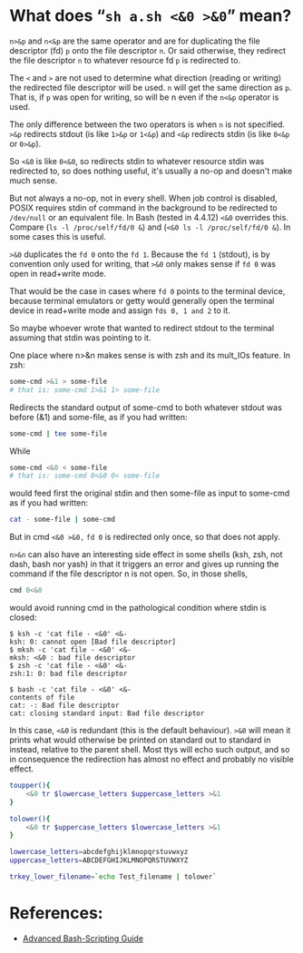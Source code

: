 
# What does “`sh a.sh <&0 >&0`” mean?

`n>&p` and `n<&p` are the same operator and are for duplicating the file descriptor (fd) `p` onto the file descriptor `n`. Or said otherwise, they redirect the file descriptor `n` to whatever resource fd `p` is redirected to.

The `<` and `>` are not used to determine what direction (reading or writing) the redirected file descriptor will be used. `n` will get the same direction as `p`. That is, if `p` was open for writing, so will be n even if the `n<&p` operator is used.

The only difference between the two operators is when `n` is not specified. `>&p` redirects stdout (is like `1>&p` or `1<&p`) and `<&p` redirects stdin (is like `0<&p` or `0>&p`).

So `<&0` is like `0<&0`, so redirects stdin to whatever resource stdin was redirected to, so does nothing useful, it's usually a no-op and doesn't make much sense.

But not always a no-op, not in every shell. When job control is disabled, POSIX requires stdin of command in the background to be redirected to `/dev/null` or an equivalent file. In Bash (tested in 4.4.12) `<&0` overrides this. Compare (`ls -l /proc/self/fd/0 &`) and (`<&0 ls -l /proc/self/fd/0 &`). In some cases this is useful.

`>&0` duplicates the `fd 0` onto the `fd 1`. Because the `fd 1` (stdout), is by convention only used for writing, that `>&0` only makes sense if `fd 0` was open in read+write mode.

That would be the case in cases where `fd 0` points to the terminal device, because terminal emulators or getty would generally open the terminal device in read+write mode and assign `fds 0, 1 and 2` to it.

So maybe whoever wrote that wanted to redirect stdout to the terminal assuming that stdin was pointing to it.

One place where n>&n makes sense is with zsh and its mult_IOs feature. In zsh:

```bash
some-cmd >&1 > some-file
# that is: some-cmd 1>&1 1> some-file
```

Redirects the standard output of some-cmd to both whatever stdout was before (&1) and some-file, as if you had written:

```bash
some-cmd | tee some-file
```

While

```bash
some-cmd <&0 < some-file
# that is: some-cmd 0<&0 0< some-file
```

would feed first the original stdin and then some-file as input to some-cmd as if you had written:

```bash
cat - some-file | some-cmd
```

But in cmd `<&0 >&0,` `fd 0` is redirected only once, so that does not apply.

`n>&n` can also have an interesting side effect in some shells (ksh, zsh, not dash, bash nor yash) in that it triggers an error and gives up running the command if the file descriptor n is not open. So, in those shells,

```bash
cmd 0<&0
```

would avoid running cmd in the pathological condition where stdin is closed:

```
$ ksh -c 'cat file - <&0' <&-
ksh: 0: cannot open [Bad file descriptor]
$ mksh -c 'cat file - <&0' <&-
mksh: <&0 : bad file descriptor
$ zsh -c 'cat file - <&0' <&-
zsh:1: 0: bad file descriptor

$ bash -c 'cat file - <&0' <&-
contents of file
cat: -: Bad file descriptor
cat: closing standard input: Bad file descriptor
```

In this case, `<&0` is redundant (this is the default behaviour). `>&0` will mean it prints what would otherwise be printed on standard out to standard in instead, relative to the parent shell. Most ttys will echo such output, and so in consequence the redirection has almost no effect and probably no visible effect.


```bash
toupper(){
	<&0 tr $lowercase_letters $uppercase_letters >&1
}

tolower(){
	<&0 tr $uppercase_letters $lowercase_letters >&1
}

lowercase_letters=abcdefghijklmnopqrstuvwxyz
uppercase_letters=ABCDEFGHIJKLMNOPQRSTUVWXYZ

trkey_lower_filename=`echo Test_filename | tolower`
```


# References:

- [Advanced Bash-Scripting Guide](https://tldp.org/LDP/abs/html/ "An in-depth exploration of the art of shell scripting")